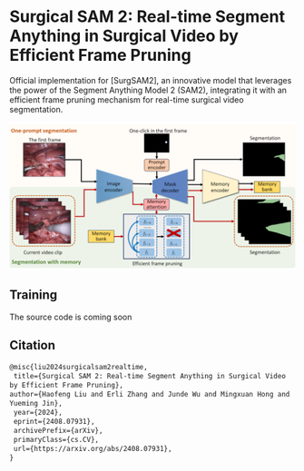 # Surgical SAM 2: Real-time Segment Anything in Surgical Video by Efficient Frame Pruning

Official implementation for [SurgSAM2], an innovative model that leverages the power of the Segment Anything Model 2 (SAM2), integrating it with an efficient frame pruning mechanism for real-time surgical video segmentation.

![architecture](./assets/architecture.png)

## Training

The source code is coming soon

## Citation

```
@misc{liu2024surgicalsam2realtime,
 title={Surgical SAM 2: Real-time Segment Anything in Surgical Video by Efficient Frame Pruning}, 
author={Haofeng Liu and Erli Zhang and Junde Wu and Mingxuan Hong and Yueming Jin},
 year={2024},
 eprint={2408.07931},
 archivePrefix={arXiv},
 primaryClass={cs.CV},
 url={https://arxiv.org/abs/2408.07931}, 
}
```
